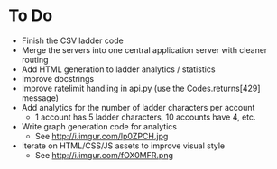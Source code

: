 To Do
=====

* Finish the CSV ladder code
* Merge the servers into one central application server with cleaner routing
* Add HTML generation to ladder analytics / statistics
* Improve docstrings
* Improve ratelimit handling in api.py (use the Codes.returns[429] message)
* Add analytics for the number of ladder characters per account
  * 1 account has 5 ladder characters, 10 accounts have 4, etc.
* Write graph generation code for analytics
  * See http://i.imgur.com/lp0ZPCH.jpg
* Iterate on HTML/CSS/JS assets to improve visual style
  * See http://i.imgur.com/fOX0MFR.png
